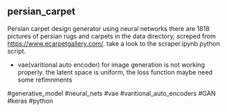 ## persian_carpet
Persian carpet design generator using neural networks 
there are 1818 pictures of persian rugs and carpets in the data directory, screped from https://www.ecarpetgallery.com/. take a look to the scraper.ipynb python script. 
 * vae(varitional auto encoder) for image generation is not working properly. the latent space is uniform, the loss function maybe need some refimnments



#generative_model
#neural_nets
#vae #varitional_auto_encoders #GAN #keras #python
